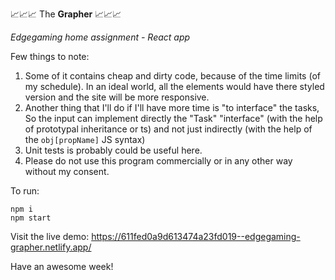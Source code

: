 📈📈📈 The **Grapher** 📈📈📈

_Edgegaming home assignment - React app_

Few things to note:

1.  Some of it contains cheap and dirty code, because of the time limits
    (of my schedule). In an ideal world, all the elements would have
    there styled version and the site will be more responsive.
2.  Another thing that I'll do if I'll have more time is "to interface"
    the tasks, So the input can implement directly the "Task"
    "interface" (with the help of prototypal inheritance or ts) and not
    just indirectly (with the help of the `obj[propName]` JS syntax)
3.  Unit tests is probably could be useful here.
4.  Please do not use this program commercially or in any other way
    without my consent.

To run:

    npm i
    npm start

Visit the live demo: https://611fed0a9d613474a23fd019--edgegaming-grapher.netlify.app/

Have an awesome week!
